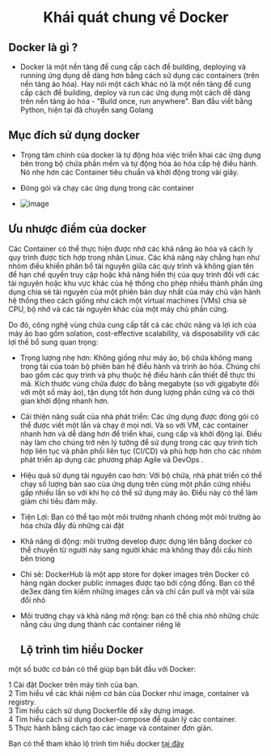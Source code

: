 <p align="center">
 <h1 align="center">Khái quát chung về Docker</h1>
</p> 

## Docker là gì ?

- Docker là một nền tảng để cung cấp cách để building, deploying và running ứng dụng dễ dàng hơn bằng cách sử dụng các containers (trên nền tảng ảo hóa). Hay nói một cách khác nó là một nền tảng để cung cấp cách để building, deploy và run các ứng dụng một cách dễ dàng trên nền tảng ảo hóa - "Build once, run anywhere". Ban đầu viết bằng Python, hiện tại đã chuyển sang Golang

## Mục đích sử dụng docker

- Trọng tâm chính của docker là tự động hóa việc triển khai các ứng dụng bên trong bộ chứa phần mềm và tự động hóa ảo hóa cấp hệ điều hành. Nó nhẹ hơn các Container tiêu chuẩn và khởi động trong vài giây.
- Đóng gói và chạy các ứng dụng trong các container

- ![image](https://github.com/thangdtph27626/DocKer.github.io/assets/109157942/6e70e361-eefc-4366-952e-bedeff96ae77)

## Ưu nhược điểm của docker

Các Container  có thể thực hiện được nhờ các khả năng ảo hóa và cách ly quy trình được tích hợp trong nhân Linux. Các khả năng này chẳng hạn như  nhóm điều khiển phân bổ tài nguyên giữa các quy trình và  không gian tên  để hạn chế quyền truy cập hoặc khả năng hiển thị của quy trình đối với các tài nguyên hoặc khu vực khác của hệ thống cho phép nhiều thành phần ứng dụng chia sẻ tài nguyên của một phiên bản duy nhất của máy chủ vận hành hệ thống theo cách giống như cách một virtual machines (VMs) chia sẻ CPU, bộ nhớ và các tài nguyên khác của một máy chủ phần cứng. 

Do đó, công nghệ vùng chứa cung cấp tất cả các chức năng và lợi ích của máy ảo bao gồm solation, cost-effective scalability, và disposability với các lợi thế bổ sung quan trọng:
- Trọng lượng nhẹ hơn: Không giống như máy ảo, bộ chứa không mang trọng tải của toàn bộ phiên bản hệ điều hành và trình ảo hóa. Chúng chỉ bao gồm các quy trình và phụ thuộc hệ điều hành cần thiết để thực thi mã. Kích thước vùng chứa được đo bằng megabyte (so với gigabyte đối với một số máy ảo), tận dụng tốt hơn dung lượng phần cứng và có thời gian khởi động nhanh hơn. 
- Cải thiện năng suất của nhà phát triển: Các ứng dụng được đóng gói có thể được viết một lần và chạy ở mọi nơi. Và so với VM, các container nhanh hơn và dễ dàng hơn để triển khai, cung cấp và khởi động lại. Điều này làm cho chúng trở nên lý tưởng để sử dụng trong  các quy trình tích hợp liên tục  và  phân phối liên tục  (CI/CD) và phù hợp hơn cho các nhóm phát triển áp dụng các phương pháp Agile và  DevOps  .
- Hiệu quả sử dụng tài nguyên cao hơn: Với bộ chứa, nhà phát triển có thể chạy số lượng bản sao của ứng dụng trên cùng một phần cứng nhiều gấp nhiều lần so với khi họ có thể sử dụng máy ảo. Điều này có thể làm giảm chi tiêu đám mây.
- Tiện Lợi: Bạn có thể tạo một môi trường nhanh chóng một môi trường ảo hóa chứa đầy đủ những cài đặt
- Khả năng di động: môi trường develop được dựng lên bằng docker có thể chuyển từ người này sang người khác mà không thay đổi cấu hình bên triong 
- Chi sẻ: DockerHub là một app store for dọker images trên Docker có hàng ngàn docker public inmages được tạo bởi cộng đồng. Bạn có thể de3ex dàng tìm kiếm những images cần và chỉ cần pull và một vài sửa đổi nhỏ 
- Môi trường chạy và khả năng mở rộng: bạn có thể chia nhỏ những chức nằng cảu ứng dụng thành các container riêng lẻ

  ## Lộ trình tìm hiểu Docker

 một số bước cơ bản có thể giúp bạn bắt đầu với Docker:

1 Cài đặt Docker trên máy tính của bạn.\
2 Tìm hiểu về các khái niệm cơ bản của Docker như image, container và registry.\
3 Tìm hiểu cách sử dụng Dockerfile để xây dựng image.\
4 Tìm hiểu cách sử dụng docker-compose để quản lý các container.\
5 Thực hành bằng cách tạo các image và container đơn giản.

Bạn có thể tham khảo lộ trình tìm hiểu docker [tại đây](https://roadmap.sh/docker)
